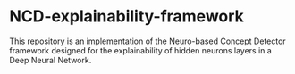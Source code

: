 # NCD-explainability-framework
This repository is an implementation of the Neuro-based Concept Detector framework designed for the explainability of hidden neurons layers in a Deep Neural Network.
